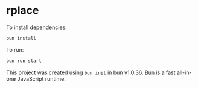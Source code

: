 # rplace

To install dependencies:

```bash
bun install
```

To run:

```bash
bun run start
```

This project was created using `bun init` in bun v1.0.36. [Bun](https://bun.sh) is a fast all-in-one JavaScript runtime.
